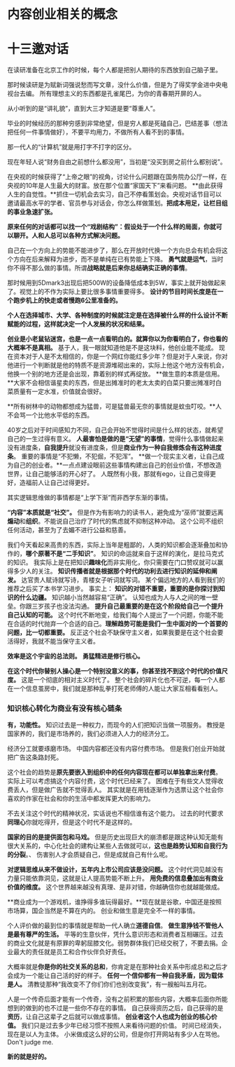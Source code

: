 # 内容创业相关的概念
# 十三邀对话

在读研准备在北京工作的时候，每个人都是把别人期待的东西放到自己脑子里。

那时候读研是为赋新词强说愁而写文章，没什么价值，但是为了得奖学金进中央电视台去编。
所有理想主义的东西都是孔雀尾巴，为你的青春期开屏的人。


从小听到的是“讲礼貌”，直到大三才知道是要“尊重人”。

毕业的时候经历的那种穷感到非常绝望，但是穷人都是死磕自己，巴结差事（想法把任何一件事情做好），不要平均用力，不做所有人看不到的事情。

那一代人的“计算机”就是用打字不打字的区分。


现在年轻人说“财务自由之前想什么都没用”，当初是“没买到房之前什么都别说”。


在央视的时候获得了“上帝之眼”的视角，讨论什么问题跟在国务院办公厅一样，在央视的10年是人生最大的财富。放在那个位置“家国天下”来看问题。
**由此获得人生的自觉性。**抓住一切机会去实习，自己不停看策划会。央视对话节目可以邀请最高水平的学者、官员参与对话会，你怎么样做策划。**把成本用足，让栏目组的事业急速扩张。**

**原来任何的对话都可以找一个“戏剧结构”：假设处于一个什么样的局面，你就可以聊开。人和人总可以各种方式解决问题。**

自己在一个方向上的势能不能进步了，那么在开放时代换一个方向总会有机会将这个方向在后来解释为进步，而不是单纯在已有势能上下降。
**勇气就是运气**，当时你不得不那么做的事情。所谓**战略就是后来你总结确实正确的事情**。

那时候用到5Dmark3出现后把500W的设备降低成本到5W，事实上就开始做起来了。视觉上的不作为实际上要比很多事情重要得多。
**设计的节目时间长度是在一个跑步机上的快走或者慢跑6公里准备的。**

**个人在选择城市、大学、各种制度的时候就注定是在选择被什么样的什么设计不断赋能的过程，这样就决定一个人发展的状况和结果。**


**创业是小老鼠钻迷宫，也是一点一点看明白的。就算你以为你看明白了，你也看的大概率不是真相。**
基于人，我一眼就知道他是不是这块料，他创业能不能成。
现在资本对于人是不太相信的，你是一个网红你能红多少年？但是对于人来说，你对他进行一个判断就是他的特质不是资源堆砌出来的，实际上他这个地方没有机会，他换一个别的地方还是会出现，靠着别的样式再绽放。
**做生意的本质是信用。**大家不会相信谐星卖的东西，但是出摊准时的老太太卖的白菜只要出摊准时白菜质量有一定水准，价值就会很好。

**所有树林中的动物都想成为猛兽，可是猛兽最无奈的事情就是蚊虫叮咬。**人不会骂一个比他水平低的东西。

40岁之后对于时间感知力不同，自己会开始不觉得时间是什么样的状态，就希望自己的一生过得有意义。
**人最害怕是做的是“无望”的事情**，觉得什么事情做起来没有进度条，**自我提升**就没有进度条，但是**商业作为一种自我修炼会有这种进度条**。
重要的事情是“不犯懒，不犯倔，不犯浑”。
**做一个现实主义者，让自己成为自己的创业者。**一点点建设眼前这些事情构建出自己的创业价值，不想改造世界，让自己能够活的开心好了。
人既然有小我，那就有ego，让自己变得更好，造福前人让自己过得更好。

其实逻辑思维做的事情都是“上学下渐”而非西学东渐的事情。

**“内容”本质就是“社交”。**
但是作为有影响力的读书人，避免成为“巫师”就要远离**煽动**和**组织**。不能说自己治疗了时代的焦虑就不抑制这种冲动。
这个公司不组织任何活动，甚至为了去媚不进行公益和慈善。


我们今天看起来高贵的东西，实际上当年是粗鄙的，人类的知识都会逐渐叠加和协作的，**哪个原著不是“二手知识”**。
知识的命运就来自于这样的演化，是拉马克式的知识。
我实际上是在把知识**趣味化**而非实用化，你只需要在门口赞叹就可以赢得多少人的关注。
**知识传播者就是根据那个时代的功利去进行知识的延伸和阐发。**
达官贵人赋诗就写诗，青楼女子听词就写词。
某个偏远地方的人看到我们的推荐之后买了本书学习进步。
事实上：
**知识的对错不重要，重要的是你探讨到知识的什么边疆。**
知识越小当然越容易“正确”。
认知也成为人与人之间的唯一壁垒。你跟三岁孩子也没法沟通。
**提升自己最重要的是在这个阶段给自己一个提升自己认知的可能。**
这个时代不断地变，给我们每个人提出了一个问题，你能不能在合适的时代抛弃一个合适的自己。**理解趋势可能是我们一生中面对的一个首要的问题，比一切都重要。**
反正这个社会不缺保守主义者，如果我要是在这个社会要活得好，我就不能当保守主义者。

**效率是这个宇宙的总法则。**
**勇猛精进是修行核心。**


**在这个时代你替别人操心是一个特别没意义的事，你甚至找不到这个时代的价值尺度。**
这是一个彻底的相对主义时代了。
整个社会的碎片化也不可逆，每一个人都在一个信息茧房中，我们就是那种乱拳打死老师傅的人能让大家互相看看别人。



### 知识核心转化为商业有没有核心链条

**有，功能性。**
知识过去是一种权力，而现今的人们把知识当做一项服务。
教授是国家养的，我们是市场养的，我们必须进入人力的经济分工。

经济分工就要琢磨市场。
中国内容都还没有内容付费市场。
但是我们创业开始就把广告这条路封死。

这个社会的趋势是**原先要嵌入到组织中的任何内容现在都可以单独拿出来付费**。
实际上可以考虑搞这个内容付费，这个时代已经来了。
困难在于有些文人觉得收费丢人，但是做广告就不觉得丢人。
其实就是在用钱逐渐作为选票让这个社会你喜欢的作家在社会和你的生活中都发挥更大的影响力。

不去关注这个时代的精神状况，实话说也不相信谁有这个能力。
过去的时代要求**同理心**你就吃得开，但是这个时代不是这样的。

**国家的目的是提供面包和马戏。**
但是历史出现巨大的崩溃都是跟这种认知无能有很大关系的，中心化社会的建构让某些人去做就可以，**这也是趋势认知和自我行为的分裂**。、
伤害别人才会质疑自己，但是成就自己有什么呢。

**对逻辑思维从来不做设计，五年内上市公司应该是没问题。**
这个时代洞见越没有力量只能依靠洞见，这就是让人提高势能不断上升。
**用免费的信息叠加出有商业价值的维度。**
这个世界越来越没有真理、是非对错，你越确信你也就越能做成。

**商业成为一个游戏机，谁挣得多谁玩得最好。**现在就是谷歌，中国还是按照市场算，国企当然是不算在内的。
创业和做生意是完全不一样的事情。

个人评价做的最到位的事情就是帮助一代人确立**道德自信**。
**做生意挣钱不管他人是最有尊严的生活。**
平等的生意伙伴，凭什么意识形态和消费者互相碾压。过去的商业文化就是有原罪的卑躬屈膝文化。弱势群体我们已经交税了，不要去捐。企业最大的责任就是员工和合作伙伴负好责任。

大概率就是**你是你的社交关系的总和**，你肯定是在那种社会关系中形成总和之后才会成为一个能让自己活的好的样子。
**任何一个信仰都有一种自我矛盾，因为载体是人。**
清教徒那种“我改变不了你们你们也别改变我”，有一艘船叫五月花。

人是一个传奇后面才能有一个传奇，没有之前积累的那些内容，大概率后面你所能想到的做到的也不过是一些你不存在的事情。
自己获得资历之后，自己获得的是**资历**，让自己这辈子之后就可以做成事情。 
**创业者这个人也成为创业的核心价值。**
我们只是过去多少年已经习惯不按照人来看待问题的价值。
时间已经消失，现在是以人为主体。
小米做成这么好的公司，但是你打开网站有多少人在骂他。
Don't judge me.

**新的就是好的。**
















































































